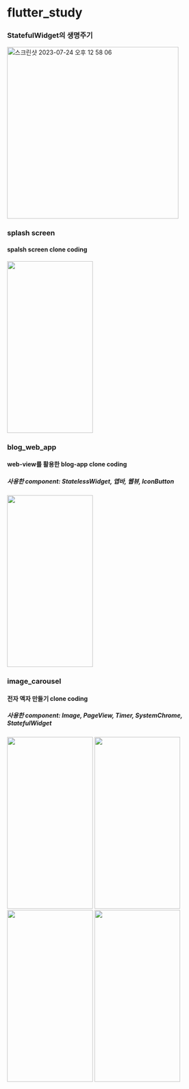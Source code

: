 # flutter_study

### StatefulWidget의 생명주기
<img width="400" alt="스크린샷 2023-07-24 오후 12 58 06" src="https://github.com/wjdansrl7/flutter_study/assets/48114924/e638c84f-e00b-4546-90bb-2d714ce2f397">


### splash screen
#### spalsh screen clone coding
<img src="https://github.com/wjdansrl7/flutter_study/assets/48114924/d136cb4c-db93-467d-abae-45f3199d6e6b" width = "200" height="400"/>

### blog_web_app
#### web-view를 활용한 blog-app clone coding
##### 사용한 component: StatelessWidget, 앱바, 웹뷰, IconButton
<img src="https://github.com/wjdansrl7/flutter_study/assets/48114924/930bc64e-95e9-4e93-b5e4-c9e6e019923b" width="200" height="400"/>

### image_carousel
#### 전자 액자 만들기 clone coding
##### 사용한 component: Image, PageView, Timer, SystemChrome, StatefulWidget
<img src="https://github.com/wjdansrl7/flutter_study/assets/48114924/063edceb-02db-4234-80a9-271456840255" width="200" height="400"/>
<img src="https://github.com/wjdansrl7/flutter_study/assets/48114924/30481e7e-bd78-4952-8127-349f7e6a5951" width="200" height="400"/>
<img src="https://github.com/wjdansrl7/flutter_study/assets/48114924/a58ec656-dc73-423c-b505-efa430112b8f" width="200" height="400"/>
<img src="https://github.com/wjdansrl7/flutter_study/assets/48114924/d5ff969a-a59e-4096-813c-9a5e9d56390f" width="200" height="400"/>


